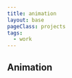 ```yaml
---
title: animation
layout: base
pageClass: projects
tags:
  - work
---
```

<section id="container">
<h1>Animation</h1>
<div id="animation"></div>
</section>
<script src="https://cdn.jsdelivr.net/npm/p5@1.9.2/lib/p5.min.js"></script>
<script src="/js/animation.js"></script>